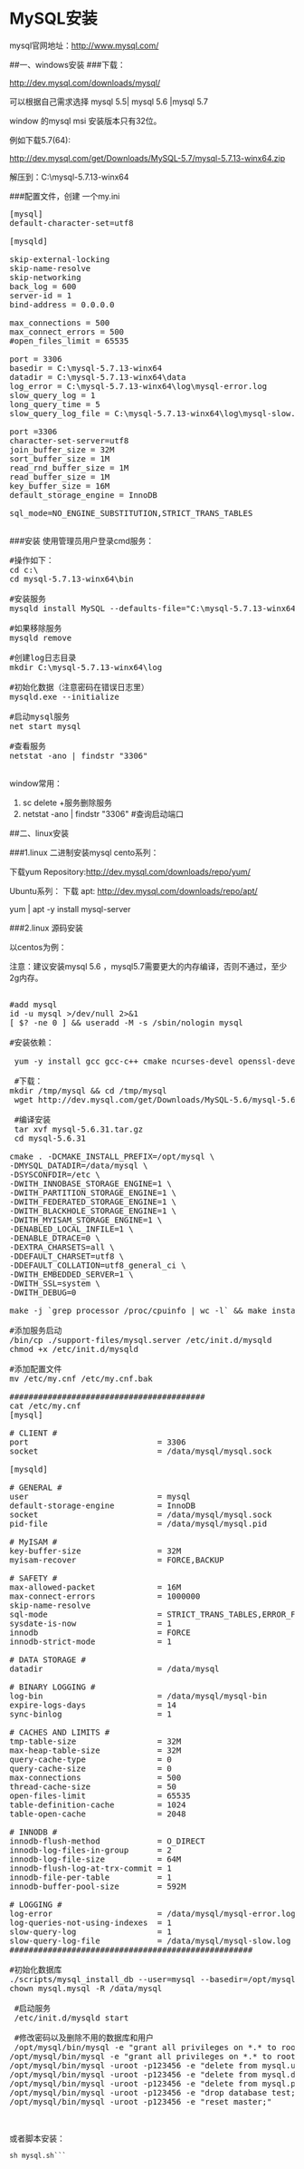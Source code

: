  # MySQL安装

mysql官网地址：http://www.mysql.com/

##一、windows安装
###下载：

http://dev.mysql.com/downloads/mysql/

可以根据自己需求选择 mysql 5.5| mysql 5.6 |mysql 5.7

window 的mysql msi 安装版本只有32位。

例如下载5.7(64):

http://dev.mysql.com/get/Downloads/MySQL-5.7/mysql-5.7.13-winx64.zip

解压到：C:\mysql-5.7.13-winx64


###配置文件，创建 一个my.ini

<pre>
[mysql]
default-character-set=utf8 

[mysqld]

skip-external-locking
skip-name-resolve
skip-networking
back_log = 600
server-id = 1
bind-address = 0.0.0.0

max_connections = 500
max_connect_errors = 500
#open_files_limit = 65535

port = 3306 
basedir = C:\mysql-5.7.13-winx64
datadir = C:\mysql-5.7.13-winx64\data
log_error = C:\mysql-5.7.13-winx64\log\mysql-error.log
slow_query_log = 1
long_query_time = 5
slow_query_log_file = C:\mysql-5.7.13-winx64\log\mysql-slow.log

port =3306 
character-set-server=utf8
join_buffer_size = 32M
sort_buffer_size = 1M
read_rnd_buffer_size = 1M 
read_buffer_size = 1M
key_buffer_size = 16M
default_storage_engine = InnoDB

sql_mode=NO_ENGINE_SUBSTITUTION,STRICT_TRANS_TABLES 

</pre>

###安装
使用管理员用户登录cmd服务：

<pre>
#操作如下：
cd c:\
cd mysql-5.7.13-winx64\bin

#安装服务
mysqld install MySQL --defaults-file="C:\mysql-5.7.13-winx64\my.ini" 

#如果移除服务
mysqld remove

#创建log日志目录
mkdir C:\mysql-5.7.13-winx64\log

#初始化数据（注意密码在错误日志里）
mysqld.exe --initialize

#启动mysql服务
net start mysql

#查看服务
netstat -ano | findstr "3306"

</pre>


window常用：
 
 1. sc delete +服务删除服务
 2. netstat -ano | findstr "3306" #查询启动端口
 
 
 ##二、linux安装
 
 ###1.linux 二进制安装mysql
 cento系列：
 
 下载yum Repository:http://dev.mysql.com/downloads/repo/yum/
 
 Ubuntu系列：
 下载 apt:
 http://dev.mysql.com/downloads/repo/apt/
 
 yum | apt -y install mysql-server 
 
 ###2.linux 源码安装
 
 以centos为例：
 
 注意：建议安装mysql 5.6 ，mysql5.7需要更大的内存编译，否则不通过，至少2g内存。
 
<pre>

#add mysql
id -u mysql >/dev/null 2>&1
[ $? -ne 0 ] && useradd -M -s /sbin/nologin mysql

#安装依赖：

 yum -y install gcc gcc-c++ cmake ncurses-devel openssl-devel bison libaio-devel libaio readline-devel readline
 
 #下载：
mkdir /tmp/mysql && cd /tmp/mysql
 wget http://dev.mysql.com/get/Downloads/MySQL-5.6/mysql-5.6.31.tar.gz
 
 #编译安装
 tar xvf mysql-5.6.31.tar.gz
 cd mysql-5.6.31

cmake . -DCMAKE_INSTALL_PREFIX=/opt/mysql \
-DMYSQL_DATADIR=/data/mysql \
-DSYSCONFDIR=/etc \
-DWITH_INNOBASE_STORAGE_ENGINE=1 \
-DWITH_PARTITION_STORAGE_ENGINE=1 \
-DWITH_FEDERATED_STORAGE_ENGINE=1 \
-DWITH_BLACKHOLE_STORAGE_ENGINE=1 \
-DWITH_MYISAM_STORAGE_ENGINE=1 \
-DENABLED_LOCAL_INFILE=1 \
-DENABLE_DTRACE=0 \
-DEXTRA_CHARSETS=all \
-DDEFAULT_CHARSET=utf8 \
-DDEFAULT_COLLATION=utf8_general_ci \
-DWITH_EMBEDDED_SERVER=1 \
-DWITH_SSL=system \
-DWITH_DEBUG=0 

make -j `grep processor /proc/cpuinfo | wc -l` && make install

#添加服务启动
/bin/cp ./support-files/mysql.server /etc/init.d/mysqld
chmod +x /etc/init.d/mysqld

#添加配置文件
mv /etc/my.cnf /etc/my.cnf.bak

#########################################
cat /etc/my.cnf  
[mysql]

# CLIENT #
port                           = 3306
socket                         = /data/mysql/mysql.sock

[mysqld]

# GENERAL #
user                           = mysql
default-storage-engine         = InnoDB
socket                         = /data/mysql/mysql.sock
pid-file                       = /data/mysql/mysql.pid

# MyISAM #
key-buffer-size                = 32M
myisam-recover                 = FORCE,BACKUP

# SAFETY #
max-allowed-packet             = 16M
max-connect-errors             = 1000000
skip-name-resolve
sql-mode                       = STRICT_TRANS_TABLES,ERROR_FOR_DIVISION_BY_ZERO,NO_AUTO_CREATE_USER,NO_AUTO_VALUE_ON_ZERO,NO_ENGINE_SUBSTITUTION,NO_ZERO_DATE,NO_ZERO_IN_DATE,ONLY_FULL_GROUP_BY
sysdate-is-now                 = 1
innodb                         = FORCE
innodb-strict-mode             = 1

# DATA STORAGE #
datadir                        = /data/mysql

# BINARY LOGGING #
log-bin                        = /data/mysql/mysql-bin
expire-logs-days               = 14
sync-binlog                    = 1

# CACHES AND LIMITS #
tmp-table-size                 = 32M
max-heap-table-size            = 32M
query-cache-type               = 0
query-cache-size               = 0
max-connections                = 500
thread-cache-size              = 50
open-files-limit               = 65535
table-definition-cache         = 1024
table-open-cache               = 2048

# INNODB #
innodb-flush-method            = O_DIRECT
innodb-log-files-in-group      = 2
innodb-log-file-size           = 64M
innodb-flush-log-at-trx-commit = 1
innodb-file-per-table          = 1
innodb-buffer-pool-size        = 592M

# LOGGING #
log-error                      = /data/mysql/mysql-error.log
log-queries-not-using-indexes  = 1
slow-query-log                 = 1
slow-query-log-file            = /data/mysql/mysql-slow.log
###################################################

#初始化数据库
./scripts/mysql_install_db --user=mysql --basedir=/opt/mysql --datadir=/data/mysql
chown mysql.mysql -R /data/mysql

 #启动服务
 /etc/init.d/mysqld start
 
 #修改密码以及删除不用的数据库和用户
 /opt/mysql/bin/mysql -e "grant all privileges on *.* to root@'127.0.0.1' identified by \"123456\" with grant option;"
/opt/mysql/bin/mysql -e "grant all privileges on *.* to root@'localhost' identified by \"123456\" with grant option;"
/opt/mysql/bin/mysql -uroot -p123456 -e "delete from mysql.user where Password='';"
/opt/mysql/bin/mysql -uroot -p123456 -e "delete from mysql.db where User='';"
/opt/mysql/bin/mysql -uroot -p123456 -e "delete from mysql.proxies_priv where Host!='localhost';"
/opt/mysql/bin/mysql -uroot -p123456 -e "drop database test;"
/opt/mysql/bin/mysql -uroot -p123456 -e "reset master;"
 
 </pre>
 
 或者脚本安装：

```wget https://www.jqlinux.com/xjq/shell/mysql.sh
sh mysql.sh```
